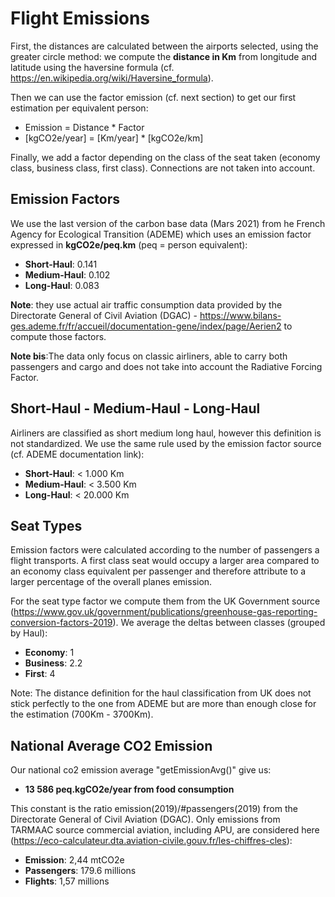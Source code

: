 # Flight Emissions
First, the distances are calculated between the airports selected, using the greater circle method: we compute the **distance in Km** from longitude and latitude using the haversine formula (cf. https://en.wikipedia.org/wiki/Haversine_formula).

Then we can use the factor emission (cf. next section) to get our first estimation per equivalent person:
- Emission = Distance * Factor
- [kgCO2e/year] = [Km/year] * [kgCO2e/km]

Finally, we add a factor depending on the class of the seat taken (economy class, business class, first class). Connections are not taken into account.

## Emission Factors
We use the last version of the carbon base data (Mars 2021) from he French Agency for Ecological Transition (ADEME) which uses an emission factor expressed in **kgCO2e/peq.km** (peq = person equivalent):
- **Short-Haul**: 0.141
- **Medium-Haul**: 0.102
- **Long-Haul**: 0.083

**Note**: they use actual air traffic consumption data provided by the Directorate General of Civil Aviation (DGAC) - https://www.bilans-ges.ademe.fr/fr/accueil/documentation-gene/index/page/Aerien2 to compute those factors.

**Note bis**:The data only focus on classic airliners, able to carry both passengers and cargo and does not take into account the Radiative Forcing Factor.

## Short-Haul - Medium-Haul - Long-Haul
Airliners are classified as short medium long haul, however this definition is not standardized. We use the same rule used by the emission factor source (cf. ADEME documentation link):
- **Short-Haul**: < 1.000 Km
- **Medium-Haul**: < 3.500 Km
- **Long-Haul**: < 20.000 Km

## Seat Types
Emission factors were calculated according to the number of passengers a flight transports. A first class seat would occupy a larger area compared to an economy class equivalent per passenger and therefore attribute to a larger percentage of the overall planes emission.

For the seat type factor we compute them from the UK Government source (https://www.gov.uk/government/publications/greenhouse-gas-reporting-conversion-factors-2019). We average the deltas between classes (grouped by Haul):
- **Economy**: 1
- **Business**: 2.2
- **First**: 4

Note: The distance definition for the haul classification from UK does not stick perfectly to the one from ADEME but are more than enough close for the estimation (700Km - 3700Km).

## National Average CO2 Emission
 Our national co2 emission average "getEmissionAvg()" give us:
 - **13 586 peq.kgCO2e/year from food consumption**

This constant is the ratio emission(2019)/#passengers(2019) from the Directorate General of Civil Aviation (DGAC). Only emissions from TARMAAC source commercial aviation, including APU, are considered here (https://eco-calculateur.dta.aviation-civile.gouv.fr/les-chiffres-cles):
- **Emission**: 2,44 mtCO2e
- **Passengers**: 179.6 millions
- **Flights**: 1,57 millions
